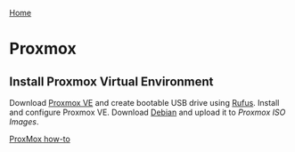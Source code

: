 <p align="left">
  <a href="https://github.com/vdarkobar/Home-Cloud">Home</a>
</p>  
  
# Proxmox
## Install Proxmox Virtual Environment
  
  Download <a href="https://www.proxmox.com/de/proxmox-ve">Proxmox VE</a> and create bootable USB drive using <a href="http://rufus.ie/">Rufus</a>. Install and configure Proxmox VE. Download <a href="https://www.debian.org/index.html">Debian</a> and upload it to *Proxmox ISO Images*.
  
 <p align="left">
  <a href="https://github.com/vdarkobar/Home-Cloud/blob/main/shared/ProxMoxHowTo.md">ProxMox how-to</a>
</p>  
